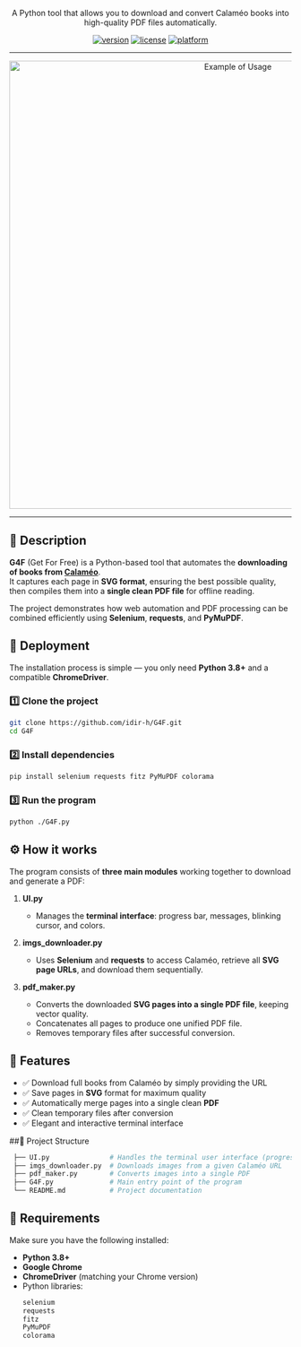

<p align="center">
  A Python tool that allows you to download and convert Calaméo books into high-quality PDF files automatically.
</p>

<p align="center">
  <a href="https://github.com/idir-h/G4F"><img src="https://img.shields.io/badge/version-1.0-blue" alt="version"></a>
  <a href="https://github.com/idir-h/G4F/blob/master/LICENSE.txt"><img src="https://img.shields.io/badge/license-MIT-green" alt="license"></a>
  <a href="https://www.python.org/downloads/"><img src="https://img.shields.io/badge/platform-Python%203.8+-orange" alt="platform"></a>
</p>


---

<p align="center">
  <img width="800" alt="Example of Usage" src="https://github.com/user-attachments/assets/bc9112a4-1421-493e-a1d4-0909bacac5e1" />
</p>

---

## 📖 Description  

**G4F** (Get For Free) is a Python-based tool that automates the **downloading of books from [Calaméo](https://www.calameo.com/)**.  
It captures each page in **SVG format**, ensuring the best possible quality, then compiles them into a **single clean PDF file** for offline reading.  

The project demonstrates how web automation and PDF processing can be combined efficiently using **Selenium**, **requests**, and **PyMuPDF**.  

## 🚢 Deployment  

The installation process is simple — you only need **Python 3.8+** and a compatible **ChromeDriver**.  

### 1️⃣ Clone the project  
```bash
git clone https://github.com/idir-h/G4F.git
cd G4F
```
### 2️⃣ Install dependencies
```bash
pip install selenium requests fitz PyMuPDF colorama
```
### 3️⃣ Run the program
``` bash
python ./G4F.py
```
## ⚙️ How it works  

The program consists of **three main modules** working together to download and generate a PDF:  

1. **UI.py**  
   - Manages the **terminal interface**: progress bar, messages, blinking cursor, and colors.  

2. **imgs_downloader.py**  
   - Uses **Selenium** and **requests** to access Calaméo, retrieve all **SVG page URLs**, and download them sequentially.  

3. **pdf_maker.py**  
   - Converts the downloaded **SVG pages into a single PDF file**, keeping vector quality.  
   - Concatenates all pages to produce one unified PDF file.  
   - Removes temporary files after successful conversion.
## 🚀 Features

- ✅ Download full books from Calaméo by simply providing the URL
- ✅ Save pages in **SVG** format for maximum quality
- ✅ Automatically merge pages into a single clean **PDF**
- ✅ Clean temporary files after conversion
- ✅ Elegant and interactive terminal interface

##📂 Project Structure
``` bash
 ├── UI.py               # Handles the terminal user interface (progress bar, messages, cursor, etc.)
 ├── imgs_downloader.py  # Downloads images from a given Calaméo URL
 ├── pdf_maker.py        # Converts images into a single PDF
 ├── G4F.py              # Main entry point of the program
 └── README.md           # Project documentation
```
## 🧰 Requirements  

Make sure you have the following installed:  

- **Python 3.8+**
- **Google Chrome**
- **ChromeDriver** (matching your Chrome version)
- Python libraries:
  ```bash
  selenium
  requests
  fitz
  PyMuPDF
  colorama
  ```
